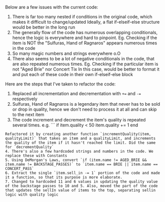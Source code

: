 Below are a few issues with the current code:
1. There is far too many nested if conditions in the original code, which makes it difficult to change/updated
Ideally, a flat if-elseif-else structure would be better in the long run
2. The generally flow of the code has numerous overlapping conditionals, hence the logic is everywhere and hard to pinpoint.
Eg. Checking if the item is NOT the "Sulfuras, Hand of Ragnaros" appears numerous times in the code
3. So many magic numbers and strings everywhere o.O
4. There also seems to be a lot of negative conditionals in the code, that are also repeated numerous times.
Eg. Checking if the particular item is not "Aged Brie" nor Concert Tix
In this case, would be better to format it and put each of these code in their own if-elseif-else block

Here are the steps that I've taken to refactor the code:
1. Replaced all incrementation and decrementation with `+=` and `-=` respectively
2. Sulfuras, Hand of Ragnaros is a legendary item that never has to be sold or drop in quality, hence we don't need to process it at all and can skip to the next item
3. The code increment and decrement the item's quality is repeated several times.
e.g. ```
if item.quality < 50
    item.quality += 1
end
```
Refactored it by creating another function `incrementQuality(item, qualityLimit)` that takes an item and a qualityLimit, and increments the quality of the item if it hasn't reached the limit. Did the same for `decrementQuality`
4. There's also a few hardcoded strings and numbers in the code. We replace these with Constants
5. Using DeMorgan's Laws, convert `if (item.name != AGED_BRIE && item.name != BACKSTAGE_PASSES)` to `item.name == BRIE || item.name == CONCERT_PASS`
6. Extract the single `item.sell_in -= 1` portion of the code and made it a function, so that its purpose is more elaborate. 
7. Changed to hardcoded 11 and 6 values in updating the quality value of the backstage passes to 10 and 5. Also, moved the part of the code that updates the sellIn value of items to the top, separating sellin logic with quality logic 
